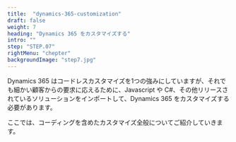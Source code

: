 ```yaml
---
title:  "dynamics-365-customization"
draft: false
weight: 7
heading: "Dynamics 365 をカスタマイズする"
intro: ""
step: "STEP.07"
rightMenu: "chepter"
backgroundImage: "step7.jpg"
---
```


<!-- Intro -->
Dynamics 365 はコードレスカスタマイズを1つの強みにしていますが、それでも細かい顧客からの要求に応えるために、Javascript や C#、その他リリースされているソリューションをインポートして、Dynamics 365 をカスタマイズする必要があります。

ここでは、コーディングを含めたカスタマイズ全般についてご紹介していきます。